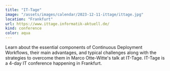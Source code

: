 ```yaml
---
title: "IT-Tage"
image: "/assets/images/calendar/2023-12-11-ittage/ittage.jpg"
location: "Frankfurt"
url: https://www.ittage.informatik-aktuell.de/
kind: conference
color: aqua
---
```


Learn about the essential components of Continuous Deployment Workflows, their main advantages, and typical challenges along with the strategies to overcome them in Marco Otte-Witte's talk at IT-Tage. IT-Tage is a 4-day IT conference happening in Frankfurt.
